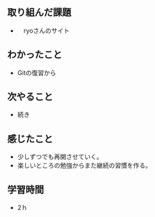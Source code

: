 ## 取り組んだ課題
- 　ryoさんのサイト

## わかったこと
- Gitの復習から

## 次やること
- 続き

## 感じたこと
- 少しずつでも再開させていく。
- 楽しいところの勉強からまた継続の習慣を作る。

## 学習時間
- 2ｈ

